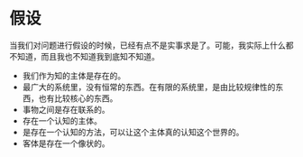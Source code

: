 # 假设

当我们对问题进行假设的时候，已经有点不是实事求是了。可能，我实际上什么都不知道，而且我也不知道我到底知不知道。




- 我们作为知的主体是存在的。
- 最广大的系统里，没有恒常的东西。在有限的系统里，是由比较规律性的东西，也有比较核心的东西。
- 事物之间是存在联系的。
- 存在一个认知的主体。
- 是存在一个认知的方法，可以让这个主体真的认知这个世界的。
- 客体是存在一个像状的。